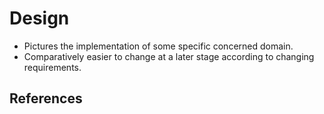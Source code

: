 # Design

- Pictures the implementation of some specific concerned domain.
- Comparatively easier to change at a later stage according to changing requirements.

## References
